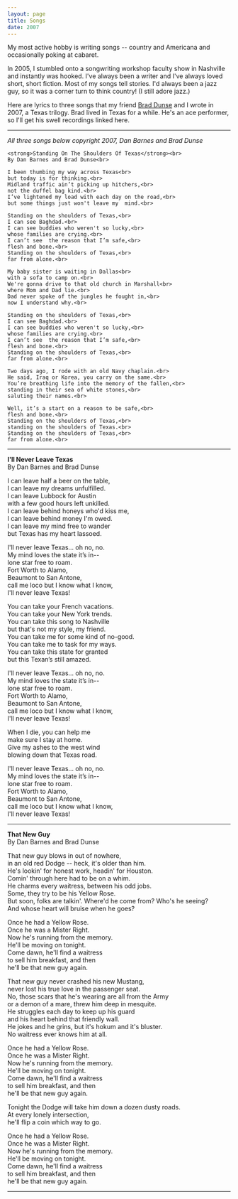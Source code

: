 ```yaml
---
layout: page
title: Songs
date: 2007
---
```

My most active hobby is writing songs -- country and Americana and occasionally poking at cabaret. 

In 2005, I stumbled onto a songwriting workshop faculty show in Nashville and instantly was hooked. I've always been a writer and I've always loved short, short fiction. Most of my songs tell stories. I'd always been a jazz guy, so it was a corner turn to think country! (I still adore jazz.)

Here are lyrics to three songs that my friend [Brad Dunse](https://braddunsemusic.com) and I wrote in 2007, a Texas trilogy. Brad lived in Texas for a while. He's an ace performer, so I'll get his swell recordings linked here.

---
<em>All three songs below copyright 2007, Dan Barnes and Brad Dunse</em><br>

```
<strong>Standing On The Shoulders Of Texas</strong><br>
By Dan Barnes and Brad Dunse<br>

I been thumbing my way across Texas<br>
but today is for thinking.<br>
Midland traffic ain’t picking up hitchers,<br>
not the duffel bag kind.<br>
I’ve lightened my load with each day on the road,<br>
but some things just won't leave my  mind.<br>

Standing on the shoulders of Texas,<br>
I can see Baghdad.<br>
I can see buddies who weren't so lucky,<br>
whose families are crying.<br>
I can’t see  the reason that I’m safe,<br>
flesh and bone.<br>
Standing on the shoulders of Texas,<br>
far from alone.<br>

My baby sister is waiting in Dallas<br>
with a sofa to camp on.<br>
We're gonna drive to that old church in Marshall<br>
where Mom and Dad lie.<br>
Dad never spoke of the jungles he fought in,<br>
now I understand why.<br>

Standing on the shoulders of Texas,<br>
I can see Baghdad.<br>
I can see buddies who weren't so lucky,<br>
whose families are crying.<br>
I can’t see  the reason that I’m safe,<br>
flesh and bone.<br>
Standing on the shoulders of Texas,<br>
far from alone.<br>

Two days ago, I rode with an old Navy chaplain.<br>
He said, Iraq or Korea, you carry on the same.<br>
You’re breathing life into the memory of the fallen,<br>
standing in their sea of white stones,<br>
saluting their names.<br>

Well, it’s a start on a reason to be safe,<br>
flesh and bone.<br>
Standing on the shoulders of Texas,<br>
standing on the shoulders of Texas.<br>
Standing on the shoulders of Texas,<br>
far from alone.<br>
```
---
<strong>I'll Never Leave Texas</strong><br>
By Dan Barnes and Brad Dunse<br>

I can leave half a beer on the table,<br>
I can leave my dreams unfulfilled.<br>
I can leave Lubbock for Austin<br>
with a few good hours left unkilled.<br>
I can leave behind honeys who'd kiss me,<br>
I can leave behind money I'm owed.<br>
I can leave my mind free to wander<br>
but Texas has my heart lassoed.<br>

I'll never leave Texas... oh no, no.<br>
My mind loves the state it’s in--<br>
lone star free to roam.<br>
Fort Worth to Alamo,<br>
Beaumont to San Antone,<br>
call me loco but I know what I know,<br>
I'll never leave Texas!<br>

You can take your French vacations.<br>
You can take your New York trends.<br>
You can take this song to Nashville<br>
but that's not my style, my friend.<br>
You can take me for some kind of no-good.<br>
You can take me to task for my ways.<br>
You can take this state for granted<br>
but this Texan’s still amazed.<br>

I'll never leave Texas... oh no, no.<br>
My mind loves the state it’s in--<br>
lone star free to roam.<br>
Fort Worth to Alamo,<br>
Beaumont to San Antone,<br>
call me loco but I know what I know,<br>
I'll never leave Texas!<br>

When I die, you can help me<br>
make sure I stay at home.<br>
Give my ashes to the west wind<br>
blowing down that Texas road.<br>

I'll never leave Texas... oh no, no.<br>
My mind loves the state it’s in--<br>
lone star free to roam.<br>
Fort Worth to Alamo,<br>
Beaumont to San Antone,<br>
call me loco but I know what I know,<br>
I'll never leave Texas!<br>

---
<strong>That New Guy</strong><br>
By Dan Barnes and Brad Dunse<br>

That new guy blows in out of nowhere,<br>
in an old red Dodge -- heck, it's older than him.<br>
He's lookin' for honest work, headin' for Houston.<br>
Comin' through here had to be on a whim.<br>
He charms every waitress, between his odd jobs.<br>
Some, they try to be his Yellow Rose.<br>
But soon, folks are talkin'. Where'd he come from? Who's he seeing?<br>
And whose heart will bruise when he goes?<br>

Once he had a Yellow Rose.<br>
Once he was a Mister Right.<br>
Now he's running from the memory.<br>
He'll be moving on tonight.<br>
Come dawn, he'll find a waitress<br>
to sell him breakfast, and then<br>
he'll be that new guy again.<br>

That new guy never crashed his new Mustang,<br>
never lost his true love in the passenger seat.<br>
No, those scars that he's wearing are all from the Army<br>
or a demon of a mare, threw him deep in mesquite.<br>
He struggles each day to keep up his guard<br>
and his heart behind that friendly wall.<br>
He jokes and he grins, but it's hokum and it's bluster.<br>
No waitress ever knows him at all.<br>

Once he had a Yellow Rose.<br>
Once he was a Mister Right.<br>
Now he's running from the memory.<br>
He'll be moving on tonight.<br>
Come dawn, he'll find a waitress<br>
to sell him breakfast, and then<br>
he'll be that new guy again.<br>

Tonight the Dodge will take him down a dozen dusty roads.<br>
At every lonely intersection,<br>
he'll flip a coin which way to go.<br>

Once he had a Yellow Rose.<br>
Once he was a Mister Right.<br>
Now he's running from the memory.<br>
He'll be moving on tonight.<br>
Come dawn, he'll find a waitress<br>
to sell him breakfast, and then<br>
he'll be that new guy again.<br>

---
